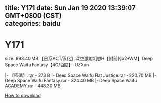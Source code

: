 
title: Y171
date: Sun Jan 19 2020 13:39:07 GMT+0800 (CST)    
categories: baidu
---

# Y171
size: 993.40 MB
 【日系ACT/汉化】深空激射幻想H【附前传x2+WM】Deep Space Waifu Fantasy【4G/百度】-UZXun
 
|- 【密碼】.rar - 273 B
|- Deep Space Waifu Flat Justice.rar - 220.70 MB
|- Deep Space Waifu Fantasy.rar - 324.40 MB
|- Deep Space Waifu ACADEMY.rar - 448.30 MB

[How to download](https://bpcam.bemobtrk.com/go/2ceec3aa-1ca2-46d6-b9ff-aaa5c184517c?jno=5036)